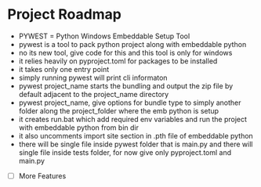 # Project Roadmap

- PYWEST = Python Windows Embeddable Setup Tool
- pywest is a tool to pack python project along with embeddable python
- no its new tool, give code for this and this tool is only for windows
- it relies heavily on pyproject.toml for packages to be installed
- it takes only one entry point
- simply running pywest will print cli informaton
- pywest project_name starts the bundling and output the zip file by default adjacent to the project_name directory
- pywest project_name, give options for bundle type to simply another folder along the project_folder where the emb python is setup
- it creates run.bat which add required env variables and run the project with embeddable python from bin dir
- it also uncomments import site section in .pth file of embeddable python
- there will be single file inside pywest folder that is main.py and there will single file inside tests folder, for now give only pyproject.toml and main.py

- [ ] More Features
